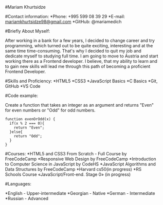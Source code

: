 #Mariam Khurtsidze

#Contact information:
*Phone: +995 599 08 39 29
*E-mail: mariamkhurtsidze98@gmail.com
*GitHub: @mariamedich

#Briefly About Myself:


After working in a bank for a few years, I decided to change career and try programming, which turned out to be quite exciting,
interesting and at the same time time-consuming. That's why I decided to quit my job and dedicate myself to studying full time.
I am going to move to Austria and start working there as a Frontend developer. 
I believe, that my ability to learn and to gain new skills will lead me through this path of becoming a proficient Frontend Developer.

#Skills and Proficiency:
*HTML5
*CSS3
*JavaScript Basics
*C Basics
*Git, GitHub
*VS Code

#Code example:


Create a function that takes an integer as an argument and returns "Even" for even numbers or "Odd" for odd numbers.
```
function evenOrOdd(x) {
  if(x % 2 === 0){  
    return "Even";    
  }else{  
    return "Odd";    
  }  
}
```

#Courses:
*HTML5 and CSS3 From Scratch - Full Course by FreeCodeCamp
*Responsive Web Design by FreeCodeCamp
*Introduction to Computer Science in JavaScript by CodeHS
*JavaScript Algorithms and Data Structures by FreeCodeCamp
*Harvard cs50(in progress)
*RS Schools Course «JavaScript/Front-end. Stage 0» (in progress)

#Languages:

*English - Upper-intermediate
*Georgian - Native
*German - Intermediate
*Russian - Advanced

